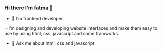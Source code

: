 ### Hi there I’m fatma 👋


  - 🔭 I’m frontend developer.
  
  --I’m designing and developing website interfaces and make them easy to use by using html, css, javascript and some framworks. 

- 💬 Ask me about html, css and  javascript.


